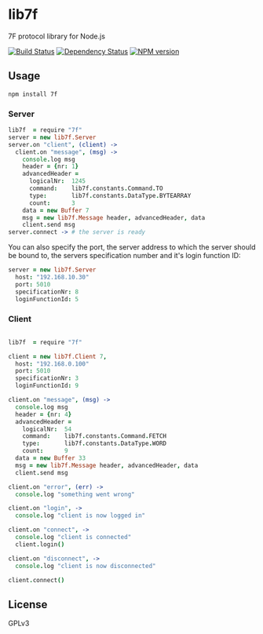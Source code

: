 # lib7f

7F protocol library for Node.js

[![Build Status](https://secure.travis-ci.org/flosse/node-7f.png)](http://travis-ci.org/flosse/node-7f)
[![Dependency Status](https://gemnasium.com/flosse/node-7f.png)](https://gemnasium.com/flosse/node-7f)
[![NPM version](https://badge.fury.io/js/7f.png)](http://badge.fury.io/js/7f)

## Usage

```shell
npm install 7f
```

### Server

```coffeescript
lib7f  = require "7f"
server = new lib7f.Server
server.on "client", (client) ->
  client.on "message", (msg) ->
    console.log msg
    header = {nr: 1}
    advancedHeader =
      logicalNr:  1245
      command:    lib7f.constants.Command.TO
      type:       lib7f.constants.DataType.BYTEARRAY
      count:      3
    data = new Buffer 7
    msg = new lib7f.Message header, advancedHeader, data
    client.send msg
server.connect -> # the server is ready
```

You can also specify the port, the server address to which the server should be
bound to, the servers specification number and it's login function ID:

```coffeescript
server = new lib7f.Server
  host: "192.168.10.30"
  port: 5010
  specificationNr: 8
  loginFunctionId: 5
```

### Client
```coffeescript

lib7f  = require "7f"

client = new lib7f.Client 7,
  host: "192.168.0.100"
  port: 5010
  specificationNr: 3
  loginFunctionId: 9

client.on "message", (msg) ->
  console.log msg
  header = {nr: 4}
  advancedHeader =
    logicalNr:  54
    command:    lib7f.constants.Command.FETCH
    type:       lib7f.constants.DataType.WORD
    count:      9
  data = new Buffer 33
  msg = new lib7f.Message header, advancedHeader, data
  client.send msg

client.on "error", (err) ->
  console.log "something went wrong"

client.on "login", ->
  console.log "client is now logged in"

client.on "connect", ->
  console.log "client is connected"
  client.login()

client.on "disconnect", ->
  console.log "client is now disconnected"

client.connect()
```

## License

GPLv3
